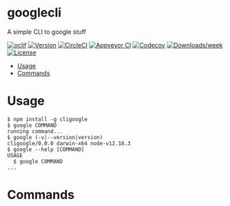 googlecli
=========

A simple CLI to google stuff

[![oclif](https://img.shields.io/badge/cli-oclif-brightgreen.svg)](https://oclif.io)
[![Version](https://img.shields.io/npm/v/googlecli.svg)](https://npmjs.org/package/googlecli)
[![CircleCI](https://circleci.com/gh/tomXGames/googlecli/tree/master.svg?style=shield)](https://circleci.com/gh/tomXGames/googlecli/tree/master)
[![Appveyor CI](https://ci.appveyor.com/api/projects/status/github/tomXGames/googlecli?branch=master&svg=true)](https://ci.appveyor.com/project/tomXGames/googlecli/branch/master)
[![Codecov](https://codecov.io/gh/tomXGames/googlecli/branch/master/graph/badge.svg)](https://codecov.io/gh/tomXGames/googlecli)
[![Downloads/week](https://img.shields.io/npm/dw/googlecli.svg)](https://npmjs.org/package/googlecli)
[![License](https://img.shields.io/npm/l/googlecli.svg)](https://github.com/tomXGames/googlecli/blob/master/package.json)

<!-- toc -->
* [Usage](#usage)
* [Commands](#commands)
<!-- tocstop -->
# Usage
<!-- usage -->
```sh-session
$ npm install -g cligoogle
$ google COMMAND
running command...
$ google (-v|--version|version)
cligoogle/0.0.0 darwin-x64 node-v12.18.3
$ google --help [COMMAND]
USAGE
  $ google COMMAND
...
```
<!-- usagestop -->
# Commands
<!-- commands -->

<!-- commandsstop -->
